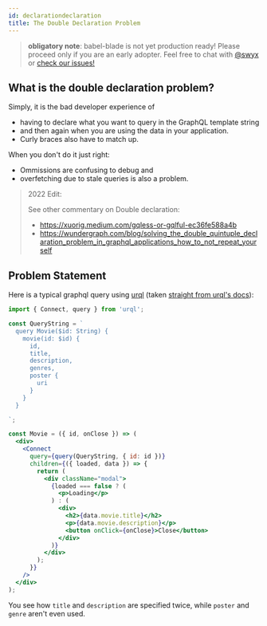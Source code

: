 ```yaml
---
id: declarationdeclaration
title: The Double Declaration Problem
---
```


> **obligatory note**: babel-blade is not yet production ready! Please proceed only if you are an early adopter. Feel free to chat with [@swyx](https://twitter.com/swyx) or [check our issues!](https://github.com/sw-yx/babel-blade/issues/)

## What is the double declaration problem?

Simply, it is the bad developer experience of

- having to declare what you want to query in the GraphQL template string
- and then again when you are using the data in your application.
- Curly braces also have to match up.

When you don't do it just right:

- Ommissions are confusing to debug and
- overfetching due to stale queries is also a problem.

> 2022 Edit:
>
> See other commentary on Double declaration:
> - https://xuorig.medium.com/gqless-or-gqlful-ec36fe588a4b
> - https://wundergraph.com/blog/solving_the_double_quintuple_declaration_problem_in_graphql_applications_how_to_not_repeat_yourself

## Problem Statement

Here is a typical graphql query using [urql](https://codesandbox.io/s/p5n69p23x0) (taken [straight from urql's docs](https://github.com/FormidableLabs/urql#getting-started)):

```jsx
import { Connect, query } from 'urql';

const QueryString = `
  query Movie($id: String) {
    movie(id: $id) {
      id,
      title,
      description,
      genres,
      poster {
        uri
      }
    }
  }

`;

const Movie = ({ id, onClose }) => (
  <div>
    <Connect
      query={query(QueryString, { id: id })}
      children={({ loaded, data }) => {
        return (
          <div className="modal">
            {loaded === false ? (
              <p>Loading</p>
            ) : (
              <div>
                <h2>{data.movie.title}</h2>
                <p>{data.movie.description}</p>
                <button onClick={onClose}>Close</button>
              </div>
            )}
          </div>
        );
      }}
    />
  </div>
);
```

You see how `title` and `description` are specified twice, while `poster` and `genre` aren't even used.
